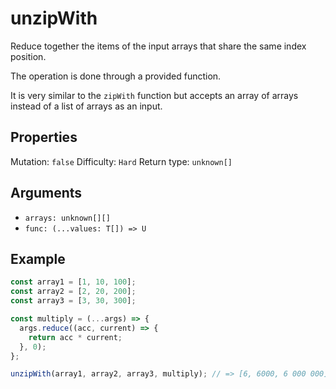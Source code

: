 # unzipWith

Reduce together the items of the input arrays that share the same index position.

The operation is done through a provided function.

It is very similar to the `zipWith` function but accepts an array of arrays instead of a list of arrays as an input.

## Properties

Mutation: `false`
Difficulty: `Hard`
Return type: `unknown[]`

## Arguments

- `arrays: unknown[][]`
- `func: (...values: T[]) => U`

## Example

```typescript
const array1 = [1, 10, 100];
const array2 = [2, 20, 200];
const array3 = [3, 30, 300];

const multiply = (...args) => {
  args.reduce((acc, current) => {
    return acc * current;
  }, 0);
};

unzipWith(array1, array2, array3, multiply); // => [6, 6000, 6 000 000]
```
